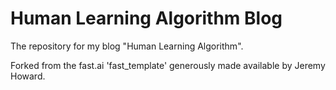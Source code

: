 # Human Learning Algorithm Blog

The repository for my blog "Human Learning Algorithm". 

Forked from the fast.ai 'fast_template' generously made available by Jeremy Howard.
